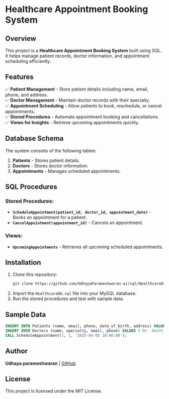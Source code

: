 # Healthcare Appointment Booking System

## Overview

This project is a **Healthcare Appointment Booking System** built using SQL. It helps manage patient records, doctor information, and appointment scheduling efficiently.

## Features

✅ **Patient Management** - Store patient details including name, email, phone, and address.  
✅ **Doctor Management** - Maintain doctor records with their specialty.  
✅ **Appointment Scheduling** - Allow patients to book, reschedule, or cancel appointments.  
✅ **Stored Procedures** - Automate appointment booking and cancellations.  
✅ **Views for Insights** - Retrieve upcoming appointments quickly.

## Database Schema

The system consists of the following tables:

1. **Patients** - Stores patient details.
2. **Doctors** - Stores doctor information.
3. **Appointments** - Manages scheduled appointments.

## SQL Procedures

### Stored Procedures:

- **`ScheduleAppointment(patient_id, doctor_id, appointment_date)`** - Books an appointment for a patient.
- **`CancelAppointment(appointment_id)`** - Cancels an appointment.

### Views:

- **`UpcomingAppointments`** - Retrieves all upcoming scheduled appointments.

## Installation

1. Clone this repository:
   ```sh
   git clone https://github.com/UdhayaParameshwaran-ai/sql/HealthcareDb.git
   ```
2. Import the `HealthcareDb.sql` file into your MySQL database.
3. Run the stored procedures and test with sample data.

## Sample Data

```sql
INSERT INTO Patients (name, email, phone, date_of_birth, address) VALUES ('John Doe', 'john@example.com', '1234567890', '1990-05-10', '123 Main St, City');
INSERT INTO Doctors (name, specialty, email, phone) VALUES ('Dr. Smith', 'Cardiologist', 'drsmith@example.com', '9876543210');
CALL ScheduleAppointment(1, 1, '2025-04-05 10:00:00');
```

## Author

**Udhaya parameshwaran** | [GitHub](https://github.com/UdhayaParameshwaran-ai)

## License

This project is licensed under the MIT License.
